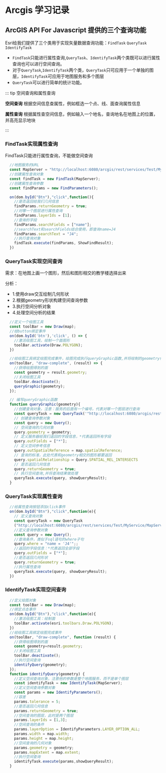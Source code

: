 # Arcgis 学习记录

## ArcGIS API For Javascript 提供的三个查询功能

Esri给我们提供了三个类用于实现矢量数据查询功能：`FindTask` `QueryTask` `IdentifyTask`

- `FindTask`只能进行属性查询,`QueryTask`、`IdentifyTask`两个类既可以进行属性查询也可以进行空间查询。
- 对于`QueryTask`,`IdentifyTask`两个类，`QueryTask`只可应用于一个单独的图层，`IdentifyTask`可应用于地图服务和多个图层
- `QueryTask`可以进行简单的统计功能。

::: tip 空间查询和属性查询

**空间查询** 根据空间信息查属性，例如框选一个点、线、面查询属性信息

**属性查询** 根据属性查空间信息，例如输入一个地名，查询地名在地图上的位置，并高亮显示地块

:::

### FindTask实现属性查询

FindTask只能进行属性查询，不能做空间查询

```js
  //地图服务的URL
  const MapServer = "http://localhost:6080/arcgis/rest/services/Test/MyService/MapServer";
  //创建属性查询对象
  const findTask = new FindTask(MapServer);
  //创建属性查询参数
  const findParams = new FindParameters();

  on(dom.byId("Btn"),"click",function(){
    //是否返回给我们几何信息
    findParams.returnGeometry = true;
    //对哪一个图层进行属性查询
    findParams.layerIds = [1];
    //查询的字段
    findParams.searchFields = ["name"];
    //searchText和searchFields结合使用，即查询name=J4
    findParams.searchText = "J4";
    //执行查询对象
    findTask.execute(findParams, ShowFindResult);
  })
```

### QueryTask实现空间查询

需求：在地图上画一个图形，然后和图形相交的教学楼选择出来

分析：
  - 1.使用draw交互绘制几何形状
  - 2.根据geometry形状构建空间查询参数
  - 3.执行空间分析对象
  - 4.处理空间分析的结果

```js
  //定义一个绘图工具
  const toolBar = new Draw(map);
  //给button绑定事件
  on(dom.byId('btn'),'click', () => {
    //激活绘图工具，绘制一个面图形
    toolBar.activate(Draw.POLYGON);
  })

  //给绘图工具绑定绘图完成事件，绘图完成执行queryGraphic函数,并将绘制的geometry传入函数
  on(toolBar, "draw-complete", (result) => {
    //获得绘图得到的面
    const geometry = result.geometry;
    //关闭绘图工具
    toolBar.deactivate();
    queryGraphic(geometry);
  });

  // 编写queryGraphic函数
  function queryGraphic(geometry){
    //创建查询对象，注意：服务的后面有一个编号，代表对哪一个图层进行查询
    const queryTask = new QueryTask('"http://localhost:6080/arcgis/rest/services/Test/MyService/MapServer/1"')
    // 创建查询参数对象
    const query = new Query();
    // 空间查询的几何对象
    query.geometry = geometry;
    // 定义服务器给我们返回的字段信息，*代表返回所有字段
    query.outFields = ["*"];
    // 定义空间参考信息
    query.outSpatialReference = map.spatialReference;
    // 查询的标准，此处代表和geometry相交的图形都要返回
    query.spatialRelationship = Query.SPATIAL_REL_INTERSECTS
    // 是否返回几何信息
    query.returnGeometry = true;
    // 执行空间查询,并将查询结果做处理
    queryTask.execute(query, showQueryResult);
  }
```

### QueryTask实现属性查询
```js
  //给属性查询按钮添加click事件
  on(dom.byId("Btn"),"click",function(e){
    // 定义查询对象
    const queryTask = new QueryTask
    ("http://localhost:6080/arcgis/rest/services/Test/MyService/MapServer/1");
    //定义查询参数对象
    const query = new Query();
    //查询条件，类似于sql语句的where子句
    query.where = "name = 'J4'";;
    //返回的字段信息：*代表返回全部字段
    query.outFields = ["*"];
    //是否返回几何形状
    query.returnGeometry = true;
    //执行属性查询
    queryTask.execute(query, showQueryResult);
  })
```
### IdentifyTask实现空间查询

```js
  //定义绘图对象
  const toolBar = new Draw(map);
  //绑定点击事件
  on(dom.byId("Btn"),"click",function(e){
    //激活绘图工具：绘制面
    toolBar.activate(esri.toolbars.Draw.POLYGON);
  })
  //给绘图工具绑定绘图完成事件
  on(toolBar, "draw-complete", function (result) {
    //获得绘图得到的面
    const geometry=result.geometry;
    //关闭绘图工具
    toolBar.deactivate();
    //执行空间查询
    identifyQuery(geometry);
  });
  function identifyQuery(geometry) {
    //定义空间查询对象，注意他的参数是整个地图服务，而不是单个图层
    const identifyTask = new IdentifyTask(MapServer);
    //定义空间查询参数对象
    const params = new IdentifyParameters();
    //容差
    params.tolerance = 5;
    //是否返回几何信息
    params.returnGeometry = true;
    //空间查询的图层，此时是两个图层
    params.layerIds = [1,3];
    //空间查询的条件
    params.layerOption = IdentifyParameters.LAYER_OPTION_ALL;
    params.width = map.width;
    params.height = map.height;
    //空间查询的几何对象
    params.geometry = geometry;
    params.mapExtent = map.extent;
    //执行空间查询
    identifyTask.execute(params,showQueryResult);
  }
```

